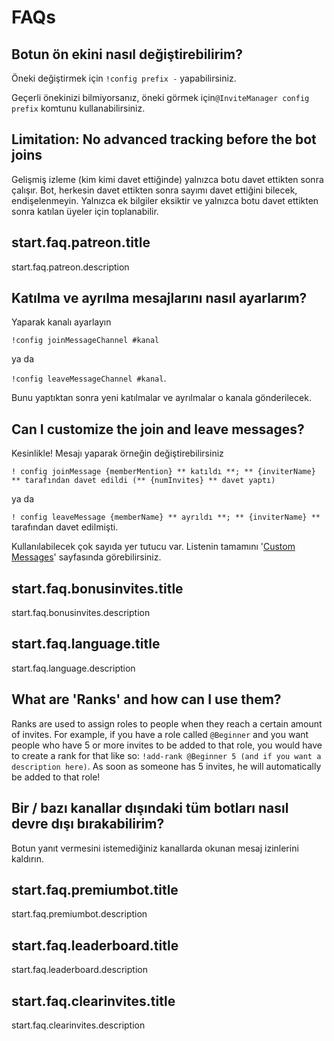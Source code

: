 # FAQs

## Botun ön ekini nasıl değiştirebilirim?

Öneki değiştirmek için `!config prefix -` yapabilirsiniz.

Geçerli önekinizi bilmiyorsanız, öneki görmek için`@InviteManager config prefix` komtunu kullanabilirsiniz.

## Limitation: No advanced tracking before the bot joins

Gelişmiş izleme (kim kimi davet ettiğinde) yalnızca botu davet ettikten sonra çalışır. Bot, herkesin davet ettikten sonra sayımı davet ettiğini bilecek, endişelenmeyin. Yalnızca ek bilgiler eksiktir ve yalnızca botu davet ettikten sonra katılan üyeler için toplanabilir.

## start.faq.patreon.title

start.faq.patreon.description

## Katılma ve ayrılma mesajlarını nasıl ayarlarım?

Yaparak kanalı ayarlayın

`!config joinMessageChannel #kanal`

ya da

`!config leaveMessageChannel #kanal`.

Bunu yaptıktan sonra yeni katılmalar ve ayrılmalar o kanala gönderilecek.

## Can I customize the join and leave messages?

Kesinlikle! Mesajı yaparak örneğin değiştirebilirsiniz

`! config joinMessage {memberMention} ** katıldı **; ** {inviterName} ** tarafından davet edildi (** {numInvites} ** davet yaptı) `

ya da

`! config leaveMessage {memberName} ** ayrıldı **; ** {inviterName} ** `tarafından davet edilmişti.

Kullanılabilecek çok sayıda yer tutucu var. Listenin tamamını '[Custom Messages](/tr/modules/invites/custom-messages.md)' sayfasında görebilirsiniz.

## start.faq.bonusinvites.title

start.faq.bonusinvites.description

## start.faq.language.title

start.faq.language.description

## What are 'Ranks' and how can I use them?

Ranks are used to assign roles to people when they reach a certain amount of invites. For example, if you have a role called `@Beginner` and you want people who have 5 or more invites to be added to that role, you would have to create a rank for that like so: `!add-rank @Beginner 5 (and if you want a description here)`. As soon as someone has 5 invites, he will automatically be added to that role!

## Bir / bazı kanallar dışındaki tüm botları nasıl devre dışı bırakabilirim?

Botun yanıt vermesini istemediğiniz kanallarda okunan mesaj izinlerini kaldırın.

## start.faq.premiumbot.title

start.faq.premiumbot.description

## start.faq.leaderboard.title

start.faq.leaderboard.description

## start.faq.clearinvites.title

start.faq.clearinvites.description
